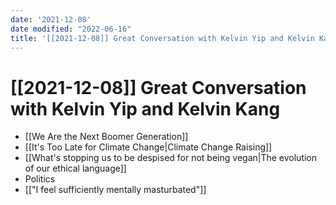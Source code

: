 ```yaml
---
date: '2021-12-08'
date modified: "2022-06-16"
title: '[[2021-12-08]] Great Conversation with Kelvin Yip and Kelvin Kang'
---
```


# [[2021-12-08]] Great Conversation with Kelvin Yip and Kelvin Kang
- [[We Are the Next Boomer Generation]]
- [[It's Too Late for Climate Change|Climate Change Raising]]
- [[What's stopping us to be despised for not being vegan|The evolution of our ethical language]]
- Politics
- [["I feel sufficiently mentally masturbated"]]
